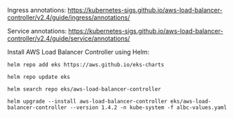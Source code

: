 Ingress annotations: https://kubernetes-sigs.github.io/aws-load-balancer-controller/v2.4/guide/ingress/annotations/

Service annotations: https://kubernetes-sigs.github.io/aws-load-balancer-controller/v2.4/guide/service/annotations/

Install AWS Load Balancer Controller using Helm:

```helm repo add eks https://aws.github.io/eks-charts```

```helm repo update eks```

```helm search repo eks/aws-load-balancer-controller```

```helm upgrade --install aws-load-balancer-controller eks/aws-load-balancer-controller --version 1.4.2 -n kube-system -f albc-values.yaml```


